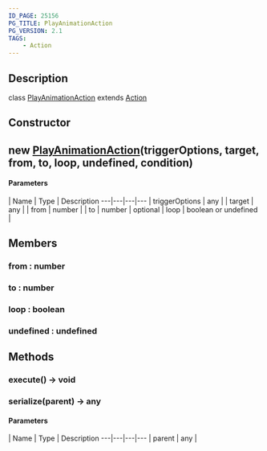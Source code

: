 ```yaml
---
ID_PAGE: 25156
PG_TITLE: PlayAnimationAction
PG_VERSION: 2.1
TAGS:
    - Action
---
```

## Description

class [PlayAnimationAction](/classes/3.1/PlayAnimationAction) extends [Action](/classes/3.1/Action)



## Constructor

## new [PlayAnimationAction](/classes/3.1/PlayAnimationAction)(triggerOptions, target, from, to, loop, undefined, condition)



#### Parameters
 | Name | Type | Description
---|---|---|---
 | triggerOptions | any | 
 | target | any | 
 | from | number | 
 | to | number | 
optional | loop | boolean or undefined | 
## Members

### from : number


### to : number


### loop : boolean


### undefined : undefined


## Methods

### execute() &rarr; void


### serialize(parent) &rarr; any



#### Parameters
 | Name | Type | Description
---|---|---|---
 | parent | any | 

